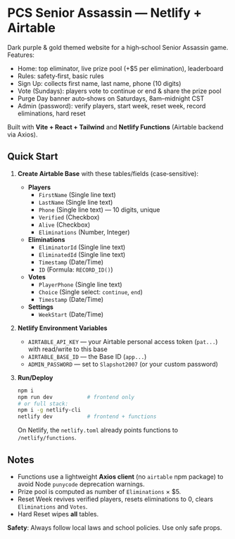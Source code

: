 
# PCS Senior Assassin — Netlify + Airtable

Dark purple & gold themed website for a high‑school Senior Assassin game. Features:
- Home: top eliminator, live prize pool (+$5 per elimination), leaderboard
- Rules: safety‑first, basic rules
- Sign Up: collects first name, last name, phone (10 digits)
- Vote (Sundays): players vote to continue or end & share the prize pool
- Purge Day banner auto‑shows on Saturdays, 8am–midnight CST
- Admin (password): verify players, start week, reset week, record eliminations, hard reset

Built with **Vite + React + Tailwind** and **Netlify Functions** (Airtable backend via Axios).

## Quick Start

1. **Create Airtable Base** with these tables/fields (case‑sensitive):
   - **Players**
     - `FirstName` (Single line text)
     - `LastName` (Single line text)
     - `Phone` (Single line text) — 10 digits, unique
     - `Verified` (Checkbox)
     - `Alive` (Checkbox)
     - `Eliminations` (Number, Integer)
   - **Eliminations**
     - `EliminatorId` (Single line text)
     - `EliminatedId` (Single line text)
     - `Timestamp` (Date/Time)
     - `ID` (Formula: `RECORD_ID()`)
   - **Votes**
     - `PlayerPhone` (Single line text)
     - `Choice` (Single select: `continue`, `end`)
     - `Timestamp` (Date/Time)
   - **Settings**
     - `WeekStart` (Date/Time)

2. **Netlify Environment Variables**
   - `AIRTABLE_API_KEY` — your Airtable personal access token (`pat...`) with read/write to this base
   - `AIRTABLE_BASE_ID` — the Base ID (`app...`)
   - `ADMIN_PASSWORD` — set to `Slapshot2007` (or your custom password)

3. **Run/Deploy**
   ```bash
   npm i
   npm run dev           # frontend only
   # or full stack:
   npm i -g netlify-cli
   netlify dev           # frontend + functions
   ```
   On Netlify, the `netlify.toml` already points functions to `/netlify/functions`.

## Notes
- Functions use a lightweight **Axios client** (no `airtable` npm package) to avoid Node `punycode` deprecation warnings.
- Prize pool is computed as number of `Eliminations` × $5.
- Reset Week revives verified players, resets eliminations to 0, clears `Eliminations` and `Votes`.
- Hard Reset wipes **all** tables.

**Safety**: Always follow local laws and school policies. Use only safe props.
